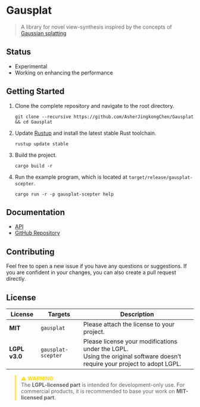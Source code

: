 # Gausplat

> A library for novel view-synthesis inspired by the concepts of [Gaussian splatting](https://arxiv.org/abs/2401.03890)

## Status

- Experimental
- Working on enhancing the performance

## Getting Started

1. Clone the complete repository and navigate to the root directory.

    ```shell
    git clone --recursive https://github.com/AsherJingkongChen/Gausplat && cd Gausplat
    ```

2. Update [Rustup](https://rustup.rs/) and install the latest stable Rust toolchain.

    ```shell
    rustup update stable
    ```

3. Build the project.

    ```shell
    cargo build -r
    ```

4. Run the example program, which is located at `target/release/gausplat-scepter`.

    ```shell
    cargo run -r -p gausplat-scepter help
    ```

## Documentation

- [API](https://asherjingkongchen.github.io/Gausplat/gausplat/index.html)
- [GitHub Repository](https://github.com/AsherJingkongChen/Gausplat)

## Contributing

Feel free to open a new issue if you have any questions or suggestions.
If you are confident in your changes, you can also create a pull request directly.

## License

| License | Targets | Description |
| --- | --- | --- |
| **MIT** | `gausplat` | Please attach the license to your project. |
| **LGPL v3.0** | `gausplat-scepter` | Please license your modifications under the LGPL. <br/> Using the original software doesn’t require your project to adopt LGPL. <br/> |

<blockquote style=border-left-color:gold>
<strong style=color:gold>⚠️ WARNING</strong><br/>
The <strong>LGPL-licensed part</strong> is intended for development-only use. For commercial products, it is recommended to base your work on <strong>MIT-licensed part</strong>.
</blockquote>
